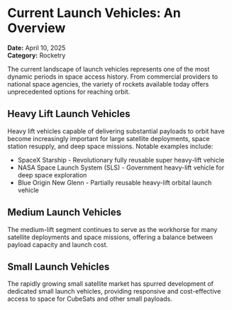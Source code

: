 # Current Launch Vehicles: An Overview

**Date:** April 10, 2025  
**Category:** Rocketry

The current landscape of launch vehicles represents one of the most dynamic periods in space access history. From commercial providers to national space agencies, the variety of rockets available today offers unprecedented options for reaching orbit.

## Heavy Lift Launch Vehicles

Heavy lift vehicles capable of delivering substantial payloads to orbit have become increasingly important for large satellite deployments, space station resupply, and deep space missions. Notable examples include:

- SpaceX Starship - Revolutionary fully reusable super heavy-lift vehicle
- NASA Space Launch System (SLS) - Government heavy-lift vehicle for deep space exploration
- Blue Origin New Glenn - Partially reusable heavy-lift orbital launch vehicle

## Medium Launch Vehicles

The medium-lift segment continues to serve as the workhorse for many satellite deployments and space missions, offering a balance between payload capacity and launch cost.

## Small Launch Vehicles

The rapidly growing small satellite market has spurred development of dedicated small launch vehicles, providing responsive and cost-effective access to space for CubeSats and other small payloads.
